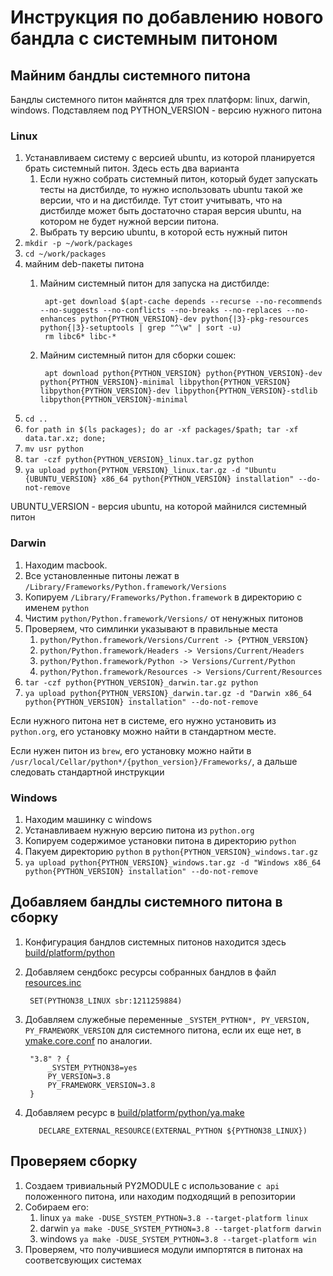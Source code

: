 # Инструкция по добавлению нового бандла с системным питоном

## Майним бандлы системного питона
Бандлы системного питон майнятся для трех платформ: linux, darwin, windows.
Подставляем под PYTHON_VERSION - версию нужного питона
### Linux

1. Устанавливаем систему с версией ubuntu, из которой планируется брать системный питон. Здесь есть два варианта
    1. Если нужно собрать системный питон, который будет запускать тесты на дистбилде, то нужно использовать ubuntu такой же версии, что и на дистбилде.
    Тут стоит учитывать, что на дистбилде может быть достаточно старая версия ubuntu, на котором не будет нужной версии питона.
    2. Выбрать ту версию ubuntu, в которой есть нужный питон
2. `mkdir -p ~/work/packages`
3. `cd ~/work/packages`
4. майним deb-пакеты питона
    1. Майним системный питон для запуска на дистбилде:

            apt-get download $(apt-cache depends --recurse --no-recommends --no-suggests --no-conflicts --no-breaks --no-replaces --no-enhances python{PYTHON_VERSION}-dev python{|3}-pkg-resources python{|3}-setuptools | grep "^\w" | sort -u)
            rm libc6* libc-*

    2. Майним системный питон для сборки сошек:

            apt download python{PYTHON_VERSION} python{PYTHON_VERSION}-dev python{PYTHON_VERSION}-minimal libpython{PYTHON_VERSION} libpython{PYTHON_VERSION}-dev libpython{PYTHON_VERSION}-stdlib libpython{PYTHON_VERSION}-minimal

5. `cd ..`
6. `for path in $(ls packages); do ar -xf packages/$path; tar -xf data.tar.xz; done;`
7. `mv usr python`
8. `tar -czf python{PYTHON_VERSION}_linux.tar.gz python`
9. `ya upload python{PYTHON_VERSION}_linux.tar.gz -d "Ubuntu {UBUNTU_VERSION} x86_64 python{PYTHON_VERSION} installation" --do-not-remove` 

UBUNTU_VERSION - версия ubuntu, на которой майнился системный питон

### Darwin
1. Находим macbook.
2. Все установленные питоны лежат в `/Library/Frameworks/Python.framework/Versions`
3. Копируем `/Library/Frameworks/Python.framework` в директорию с именем `python`
4. Чистим `python/Python.framework/Versions/` от ненужных питонов
5. Проверяем, что симлинки указывают в правильные места
    1. `python/Python.framework/Versions/Current -> {PYTHON_VERSION}`
    2. `python/Python.framework/Headers -> Versions/Current/Headers`
    3. `python/Python.framework/Python -> Versions/Current/Python`
    4. `python/Python.framework/Resources -> Versions/Current/Resources`
6. `tar -czf python{PYTHON_VERSION}_darwin.tar.gz python`
7. `ya upload python{PYTHON_VERSION}_darwin.tar.gz -d "Darwin x86_64 python{PYTHON_VERSION} installation" --do-not-remove` 

Если нужного питона нет в системе, его нужно установить из `python.org`, его установку можно найти в стандартном месте.

Если нужен питон из `brew`, его установку можно найти в `/usr/local/Cellar/python*/{python_version}/Frameworks/`,
 а дальше следовать стандартной инструкции

### Windows
1. Находим машинку с windows
2. Устанавливаем нужную версию питона из `python.org`
3. Копируем содержимое установки питона в директорию `python`
4. Пакуем директорию `python` в `python{PYTHON_VERSION}_windows.tar.gz`
5. `ya upload python{PYTHON_VERSION}_windows.tar.gz -d "Windows x86_64 python{PYTHON_VERSION} installation" --do-not-remove` 

## Добавляем бандлы системного питона в сборку

1. Конфигурация бандлов системных питонов находится здесь [build/platform/python](https://a.yandex-team.ru/arc/trunk/arcadia/build/platform/python)
2. Добавляем сендбокс ресурсы собранных бандлов в файл [resources.inc](https://a.yandex-team.ru/arc/trunk/arcadia/build/platform/python/resources.inc)

        SET(PYTHON38_LINUX sbr:1211259884)

3. Добавляем служебные переменные `_SYSTEM_PYTHON*, PY_VERSION, PY_FRAMEWORK_VERSION` для системного питона, если их еще нет,
в [ymake.core.conf](https://a.yandex-team.ru/arc/trunk/arcadia/build/ymake.core.conf?rev=7640792#L380) по аналогии.

        "3.8" ? {
            _SYSTEM_PYTHON38=yes
            PY_VERSION=3.8
            PY_FRAMEWORK_VERSION=3.8
        }

4. Добавляем ресурс в [build/platform/python/ya.make](https://a.yandex-team.ru/arc/trunk/arcadia/build/platform/python/ya.make)

          DECLARE_EXTERNAL_RESOURCE(EXTERNAL_PYTHON ${PYTHON38_LINUX})

## Проверяем сборку
1. Создаем тривиальный PY2MODULE с использование `c api` положенного питона, или находим подходящий в репозитории
2. Собираем его:
    1. linux `ya make -DUSE_SYSTEM_PYTHON=3.8 --target-platform linux`
    2. darwin `ya make -DUSE_SYSTEM_PYTHON=3.8 --target-platform darwin`
    3. windows `ya make -DUSE_SYSTEM_PYTHON=3.8 --target-platform win`
3. Проверяем, что получившиеся модули импортятся в питонах на соответсвующих системах

